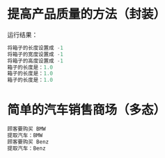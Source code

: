 # 提高产品质量的方法（封装）

运行结果：

```java
将箱子的长度设置成 -1
将箱子的宽度设置成 -1
将箱子的高度设置成 -1
箱子的长度是：1.0
箱子的长度是：1.0
箱子的长度是：1.0
```

# 简单的汽车销售商场（多态）

```java
顾客要购买 BMW
提取汽车：BMW
顾客要购买 Benz
提取汽车：Benz
```